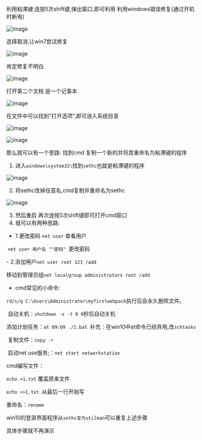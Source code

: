 利用粘滞键:连按5次shift键,弹出窗口,即可利用 利用windows错误修复(通过开机时断电)

![image](https://github.com/user-attachments/assets/f83c5e8b-7e4b-4d68-baa7-5a3a18ff491e)

选择取消,让win7尝试修复

![image](https://github.com/user-attachments/assets/a24406b9-4dd7-4388-ae27-288f338dfcb7)

肯定修复不明白

![image](https://github.com/user-attachments/assets/0279a081-97bc-494e-b8ac-71db9476bd07)

打开第二个文档 是一个记事本 

![image](https://github.com/user-attachments/assets/c3807171-862a-4934-bbec-5e9d28802d17)

在文件中可以找到”打开选项”,即可进入系统目录 

![image](https://github.com/user-attachments/assets/22ca71f3-0039-4aec-92b7-f089b8697959)

![image](https://github.com/user-attachments/assets/b02602d7-77cd-44b5-8f25-8939cba13446)

那么就可以有一个思路: 找到cmd 复制一个新的并将其重命名为粘滞键的程序 
1. 进入`windows\system32\`找到`sethc`也就是粘滞键的程序

![image](https://github.com/user-attachments/assets/b6987ea4-aafb-4b1a-b080-a2681ad5d844)

2. 将sethc改掉任意名,cmd复制并重命名为sethc

![image](https://github.com/user-attachments/assets/0a3d3784-0cfc-4545-acd3-3e070a52a635)

3. 然后重启 再次连按5次shift键即可打开cmd窗口 
4. 就可以有两种思路:

- 1.更改密码
 `net user` 查看用户

​ `net user 用户名 ""密码" `更改密码

​- 2.添加用户`net user root 123 /add`

​ 移动到管理员组`net localgroup administrators root /add`

- cmd常见的小命令:

​ `rd/s/q C:\Users\Administrator\myfirstwebpack`执行后会永久删除文件。

​  自动关机：`shutdown -s -t 0 0`秒后自动关机

​ 添加计划任务：`at 09:09 ./1.bat `补充：在win10中at命令已经弃用,改`schtasks`

​ 复制文件：`copy -r `

​ 启动net use服务;：`net start networkstation`

cmd编写文件：

`echo >1.txt` 覆盖原来文件

`echo >>1.txt `从最后一行开始写 

重命名：`rename` 

win10的登录界面程序从`sethc变为utilman`可以重复上述步骤

具体步骤就不再演示